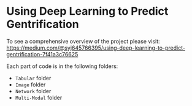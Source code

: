 # Using Deep Learning to Predict Gentrification

To see a comprehensive overview of the project please visit: https://medium.com/@syj645766395/using-deep-learning-to-predict-gentrification-7f41a3c76625

Each part of code is in the following folders:
- `Tabular` folder
- `Image` folder
- `Network` folder
- `Multi-Modal` folder
